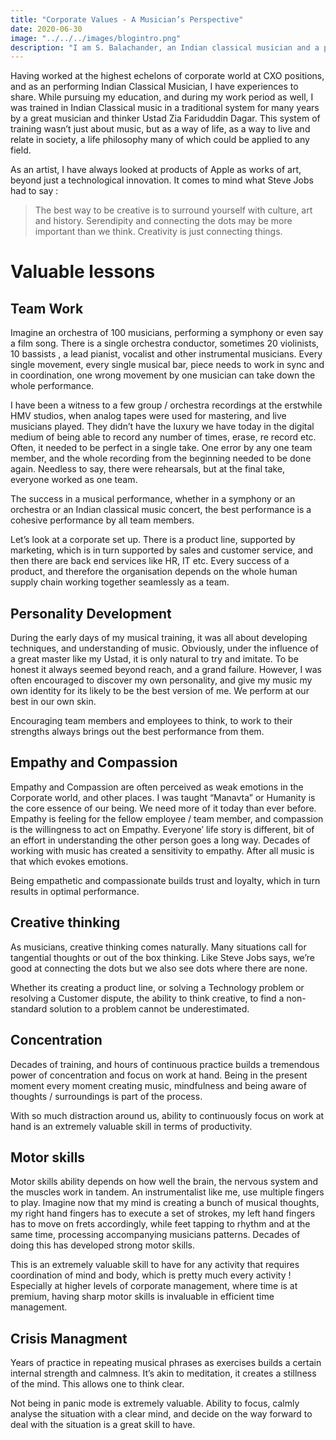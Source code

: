 ```yaml
---
title: "Corporate Values - A Musician’s Perspective"
date: 2020-06-30
image: "../../../images/blogintro.png"
description: "I am S. Balachander, an Indian classical musician and a performing artist of Chandraveena. Having worked at leadership positions in the corporate world, and as a performing musician, I have formed some interesting observations about the professional world and the world of music. They have more in common than people may think or realise. Read on to find out more!"
---
```


Having worked at the highest echelons of corporate world at CXO positions, and as an performing Indian Classical Musician, I have experiences to share. While pursuing my education, and during my work period as well, I was trained in Indian Classical music in a traditional system for many years by a great musician and thinker Ustad Zia Fariduddin Dagar. This system of training wasn’t just about music, but as a way of life, as a way to live and relate in society, a life philosophy many of which could be applied to any field.

As an artist, I have always looked at products of Apple as works of art, beyond just a technological innovation. It comes to mind what Steve Jobs had to say :

> The best way to be creative is to surround yourself with culture, art and history. Serendipity and connecting the dots may be more important than we think. Creativity is just connecting things.

# Valuable lessons

## Team Work

Imagine an orchestra of 100 musicians, performing a symphony or even say a film song. There is a single orchestra conductor, sometimes 20 violinists, 10 bassists , a lead pianist, vocalist and other instrumental musicians. Every single movement, every single musical bar, piece needs to work in sync and in coordination, one wrong movement by one musician can take down the whole performance.

I have been a witness to a few group / orchestra recordings at the erstwhile HMV studios, when analog tapes were used for mastering, and live musicians played. They didn’t have the luxury we have today in the digital medium of being able to record any number of times, erase, re record etc. Often, it needed to be perfect in a single take. One error by any one team member, and the whole recording from the beginning needed to be done again. Needless to say, there were rehearsals, but at the final take, everyone worked as one team.

The success in a musical performance, whether in a symphony or an orchestra or an Indian classical music concert, the best performance is a cohesive performance by all team members.

Let’s look at a corporate set up. There is a product line, supported by marketing, which is in turn supported by sales and customer service, and then there are back end services like HR, IT etc. Every success of a product, and therefore the organisation depends on the whole human supply chain working together seamlessly as a team.

## Personality Development

During the early days of my musical training, it was all about developing techniques, and understanding of music. Obviously, under the influence of a great master like my Ustad, it is only natural to try and imitate. To be honest it always seemed beyond reach, and a grand failure. However, I was often encouraged to discover my own personality, and give my music my own identity for its likely to be the best version of me. We perform at our best in our own skin.

Encouraging team members and employees to think, to work to their strengths always brings out the best performance from them.

## Empathy and Compassion

Empathy and Compassion are often perceived as weak emotions in the Corporate world, and other places. I was taught “Manavta” or Humanity is the core essence of our being. We need more of it today than ever before. Empathy is feeling for the fellow employee / team member, and compassion is the willingness to act on Empathy. Everyone’ life story is different, bit of an effort in understanding the other person goes a long way. Decades of working with music has created a sensitivity to empathy. After all music is that which evokes emotions.

Being empathetic and compassionate builds trust and loyalty, which in turn results in optimal performance.

## Creative thinking

As musicians, creative thinking comes naturally. Many situations call for tangential thoughts or out of the box thinking. Like Steve Jobs says, we’re good at connecting the dots but we also see dots where there are none.

Whether its creating a product line, or solving a Technology problem or resolving a Customer dispute, the ability to think creative, to find a non-standard solution to a problem cannot be underestimated.

## Concentration

Decades of training, and hours of continuous practice builds a tremendous power of concentration and focus on work at hand. Being in the present moment every moment creating music, mindfulness and being aware of thoughts / surroundings is part of the process.

With so much distraction around us, ability to continuously focus on work at hand is an extremely valuable skill in terms of productivity.

## Motor skills

Motor skills ability depends on how well the brain, the nervous system and the muscles work in tandem. An instrumentalist like me, use multiple fingers to play. Imagine now that my mind is creating a bunch of musical thoughts, my right hand fingers has to execute a set of strokes, my left hand fingers has to move on frets accordingly, while feet tapping to rhythm and at the same time, processing accompanying musicians patterns. Decades of doing this has developed strong motor skills.

This is an extremely valuable skill to have for any activity that requires coordination of mind and body, which is pretty much every activity ! Especially at higher levels of corporate management, where time is at premium, having sharp motor skills is invaluable in efficient time management.

## Crisis Managment

Years of practice in repeating musical phrases as exercises builds a certain internal strength and calmness. It’s akin to meditation, it creates a stillness of the mind. This allows one to think clear.

Not being in panic mode is extremely valuable. Ability to focus, calmly analyse the situation with a clear mind, and decide on the way forward to deal with the situation is a great skill to have.
